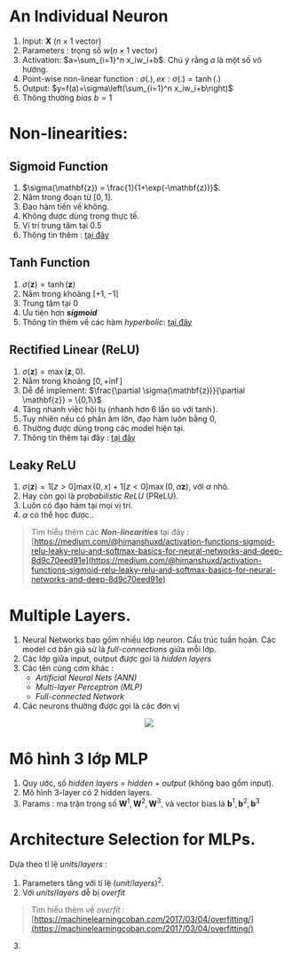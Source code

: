 <script type="text/javascript"  src="http://cdn.mathjax.org/mathjax/latest/MathJax.js?config=TeX-AMS-MML_HTMLorMML">  
</script>
# An Individual Neuron
1. Input: $\mathbf{X}$ $(n\times 1 \text{ vector})$
2. Parameters :  trọng số $w(n\times 1\text{ vector})$
3. Activation: $a=\sum_{i=1}^n x_iw_i+b$. Chú ý rằng $a$ là một số vô hướng.
4. Point-wise non-linear function : $\sigma(.), ex: \sigma(.)=\tanh(.)$
5. Output: $y=f(a)=\sigma\left(\sum_{i=1}^n x_iw_i+b\right)$
6. Thông thường *bias* $b=1$
# Non-linearities: 
## Sigmoid Function
1. $\sigma(\mathbf{z}) = \frac{1}{1+\exp(-\mathbf{z})}$.
2. Nằm trong đoạn từ $[0,1]$.
3. Đạo hàm tiến về không.
4. Không được dùng trong thực tế.
5. Vị trí trung tâm tại $0.5$
6. Thông tin thêm : [tại đây](https://vi.wikipedia.org/wiki/H%C3%A0m_sigmoid)

## Tanh Function
1. $\sigma(\mathbf{z})=\tanh(\mathbf{z})$
2. Nằm trong khoảng $[+1,-1]$
3. Trung tâm tại $0$
4. Ưu tiên hơn ***sigmoid***
5. Thông tin thêm về các hàm *hyperbolic*: [tại đây](https://vi.wikipedia.org/wiki/H%C3%A0m_hyperbolic)

## Rectified Linear (ReLU)
1. $\sigma(\mathbf{z}) = \max(\mathbf{z},0)$.
2. Nằm trong khoảng $[0,+\inf]$
3. Dễ để implement: $\frac{\partial \sigma(\mathbf{z})}{\partial \mathbf{z}} = \{0,1\}$
4. Tăng nhanh việc hội tụ (nhanh hơn 6 lần so với $\tanh$).
5. Tuy nhiên nếu có phần âm lớn, đạo hàm luôn bằng 0,
6. Thường được dùng trong các model hiện tại.
7. Thông tin thêm tại đây : [tại đây](https://en.wikipedia.org/wiki/Rectifier_(neural_networks))

## Leaky ReLU
1. $\sigma(\mathbf{z}) = 1[z>0]\max(0,x) + 1[z<0]\max(0,\alpha \mathbf{z})$,  với $\alpha$ nhỏ.
2. Hay còn gọi là *probabilistic ReLU* (PReLU).
3. Luôn có đạo hàm tại mọi vị trí.
4. $\alpha$ có thể học được..

> Tìm hiểu thêm các ***Non-linearities*** tại đây : [https://medium.com/@himanshuxd/activation-functions-sigmoid-relu-leaky-relu-and-softmax-basics-for-neural-networks-and-deep-8d9c70eed91e](https://medium.com/@himanshuxd/activation-functions-sigmoid-relu-leaky-relu-and-softmax-basics-for-neural-networks-and-deep-8d9c70eed91e)

# Multiple Layers.
1. Neural Networks bao gồm nhiều lớp neuron. Cấu trúc tuần hoàn. Các model cơ bản giả sử là *full-connections* giữa mỗi lớp.
2. Các lớp giữa input, output được goi là *hidden layers*
3. Các tên cúng cơm khác :
	- *Artificial Neural Nets (ANN)*
	- *Multi-layer Perceptron (MLP)*
	- *Full-connected Network*
4. Các neurons thường được gọi là các đơn vị

<center><img src="https://i.imgur.com/JqJ5IoN.png" /></center>

# Mô hình 3 lớp MLP
1. Quy ước, số *hidden layers* = *hidden* + *output* (không bao gồm input).
2. Mô hình 3-layer có 2 hidden layers.
3. Params : ma trận trọng số $\mathbf{W}^1,\mathbf{W}^2,\mathbf{W}^3$, và vector bias là $\mathbf{b}^1,\mathbf{b}^2,\mathbf{b}^3$

# Architecture Selection for MLPs.
Dựa theo tỉ lệ $units/layers$ :
1. Parameters tăng với tỉ lệ $(unit/layers)^2$.
2. Với $units/layers$ dễ bị *overfit*
> Tìm hiểu thêm về *overfit* : [https://machinelearningcoban.com/2017/03/04/overfitting/](https://machinelearningcoban.com/2017/03/04/overfitting/)

3. 
<!--stackedit_data:
eyJoaXN0b3J5IjpbLTkzODI3MjAwMSw2NDk0MTYwMTUsMTQ5Nj
E0Nzg1Nl19
-->